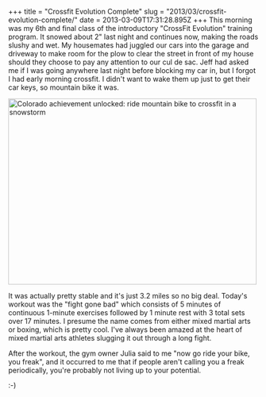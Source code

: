 +++
title = "Crossfit Evolution Complete"
slug = "2013/03/crossfit-evolution-complete/"
date = 2013-03-09T17:31:28.895Z
+++
This morning was my 6th and final class of the introductory "CrossFit Evolution" training program. It snowed about 2" last night and continues now, making the roads slushy and wet. My housemates had juggled our cars into the garage and driveway to make room for the plow to clear the street in front of my house should they choose to pay any attention to our cul de sac. Jeff had asked me if I was going anywhere last night before blocking my car in, but I forgot I had early morning crossfit. I didn't want to wake them up just to get their car keys, so mountain bike it was.

<a href="https://www.flickr.com/photos/88096431@N00/8541302807/" title="Colorado achievement unlocked: ride mountain bike to crossfit in a snowstorm by Peter Lyons, on Flickr"><img src="https://farm9.staticflickr.com/8506/8541302807_f9fd188887.jpg" width="500" height="375" alt="Colorado achievement unlocked: ride mountain bike to crossfit in a snowstorm"></a>

It was actually pretty stable and it's just 3.2 miles so no big deal. Today's workout was the "fight gone bad" which consists of 5 minutes of continuous 1-minute exercises followed by 1 minute rest with 3 total sets over 17 minutes. I presume the name comes from either mixed martial arts or boxing, which is pretty cool. I've always been amazed at the heart of mixed martial arts athletes slugging it out through a long fight.

After the workout, the gym owner Julia said to me "now go ride your bike, you freak", and it occurred to me that if people aren't calling you a freak periodically, you're probably not living up to your potential.

:-)
